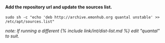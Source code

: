 #### Add the repository url and update the sources list.

    sudo sh -c "echo 'deb http://archive.emonhub.org quantal unstable' >> /etc/apt/sources.list"
    
*note: If running a different {% include link/int/dist-list.md %} edit "quantal" to suit.*
